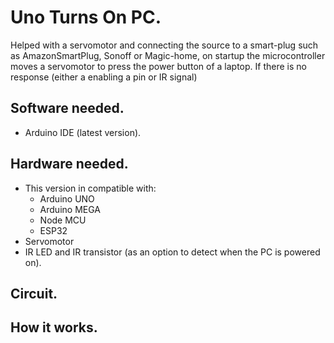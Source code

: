 # Uno Turns On PC.
Helped with a servomotor and connecting the source to a smart-plug such as AmazonSmartPlug, Sonoff or Magic-home, on startup the microcontroller moves a servomotor to press the power button of a laptop. If there is no response (either a enabling a pin or IR signal)

## Software needed.
* Arduino IDE (latest version). 

## Hardware needed.
* This version in compatible with:
    - Arduino UNO
    - Arduino MEGA
    - Node MCU
    - ESP32
* Servomotor
* IR LED and IR transistor (as an option to detect when the PC is powered on).

## Circuit.

## How it works. 